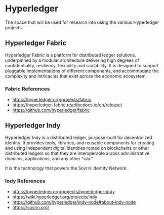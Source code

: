 # Hyperledger

The space that will be used for research into using the various Hyperledger projects.

## Hyperledger Fabric

Hyperledger Fabric is a platform for distributed ledger solutions, underpinned by a modular architecture delivering high degrees of confidentiality, resiliency, flexibility and scalability. It is designed to support pluggable implementations of different components, and accommodate the complexity and intricacies that exist across the economic ecosystem.

### Fabric References

* https://hyperledger.org/projects/fabric
* https://hyperledger-fabric.readthedocs.io/en/release/
* https://github.com/hyperledger/fabric

## Hyperledger Indy

Hyperledger Indy is a distributed ledger, purpose-built for decentralized identity. It provides tools, libraries, and reusable components for creating and using independent digital identities rooted on blockchains or other distributed ledgers so that they are interoperable across administrative domains, applications, and any other “silo.”

It is the technology that powers the Sovrin Identity Network.

### Indy References

* https://hyperledger.org/projects/hyperledger-indy
* https://wiki.hyperledger.org/projects/indy
* https://github.com/hyperledger/indy-node#about-indy-node
* https://sovrin.org/